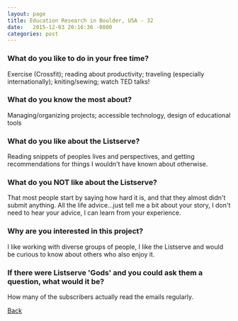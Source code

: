```yaml
---
layout: page
title: Education Research in Boulder, USA - 32
date:   2015-12-03 20:16:36 -0800
categories: post
---
```


### What do you like to do in your free time?
<p>Exercise (Crossfit); reading about productivity; traveling (especially internationally); kniting/sewing; watch TED talks!</p>

### What do you know the most about?
<p>Managing/organizing projects; accessible technology, design of educational tools</p>

### What do you like about the Listserve?
<p>Reading snippets of peoples lives and perspectives, and getting recommendations for things I wouldn't have known about otherwise.</p>

### What do you NOT like about the Listserve?
<p>That most people start by saying how hard it is, and that they almost didn't submit anything. All the life advice...just tell me a bit about your story, I don't need to hear your advice, I can learn from your experience.</p>

### Why are you interested in this project?
<p>I like working with diverse groups of people, I like the Listserve and would be curious to know about others who also enjoy it.</p>

### If there were Listserve 'Gods' and you could ask them a question, what would it be?
<p>How many of the subscribers actually read the emails regularly.</p>

[Back][1]

[1]: /responders/all